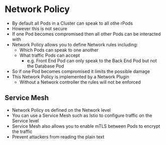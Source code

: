 # Network Policy

- By default all Pods in a Cluster can speak to all othe rPods
- However this is not secure
- If one Pod becomes compromised then all other Pods can be interacted with
- Network Policy allows you to define Network rules including:
  - Which Pods can speak to one another
  - What traffic Pods can accept
    - e.g. Front End Pod can only speak to the Back End Pod but not the Database Pod
- So if one Pod becomes compromised it limits the possible damage
- This Network Policy is implemented by a Network Plugin
  - Without a Network controller the rules will not be enforced

## Service Mesh

- Network Policy os defined on the Network level
- You can use a Service Mesh such as Istio to configure traffic on the Service level
- Service Mesh also allows you to enable mTLS between Pods to encrypt the traffic
- Prevent attackers from reading the plain text
